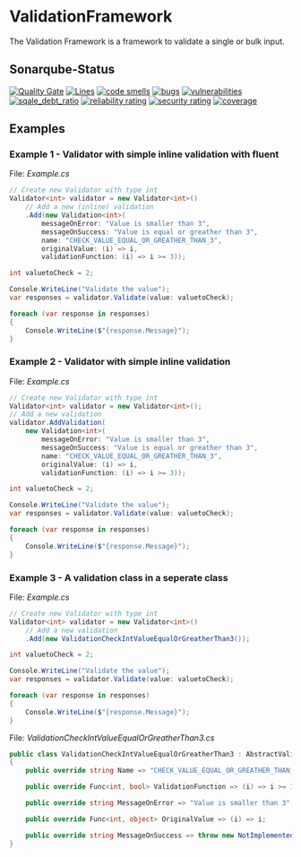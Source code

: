 # ValidationFramework

The Validation Framework is a framework to validate a single or bulk input.

## Sonarqube-Status

[![Quality Gate](https://sonarcloud.io/api/badges/gate?key=andrekirst:ValidationFramework)](https://sonarcloud.io/dashboard/index/andrekirst:ValidationFramework) [![Lines](https://sonarcloud.io/api/badges/measure?key=andrekirst:ValidationFramework&metric=lines)](https://sonarcloud.io/dashboard/index/andrekirst:ValidationFramework) [![code smells](https://sonarcloud.io/api/badges/measure?key=andrekirst:ValidationFramework&metric=code_smells)](https://sonarcloud.io/dashboard/index/andrekirst:ValidationFramework) [![bugs](https://sonarcloud.io/api/badges/measure?key=andrekirst:ValidationFramework&metric=bugs)](https://sonarcloud.io/dashboard/index/andrekirst:ValidationFramework) [![vulnerabilities](https://sonarcloud.io/api/badges/measure?key=andrekirst:ValidationFramework&metric=vulnerabilities)](https://sonarcloud.io/dashboard/index/andrekirst:ValidationFramework) [![sqale_debt_ratio](https://sonarcloud.io/api/badges/measure?key=andrekirst:ValidationFramework&metric=sqale_debt_ratio)](https://sonarcloud.io/dashboard/index/andrekirst:ValidationFramework) [![reliability rating](https://sonarcloud.io/api/badges/measure?key=andrekirst:ValidationFramework&metric=reliability_rating)](https://sonarcloud.io/dashboard/index/andrekirst:ValidationFramework) [![security rating](https://sonarcloud.io/api/badges/measure?key=andrekirst:ValidationFramework&metric=security_rating)](https://sonarcloud.io/dashboard/index/andrekirst:ValidationFramework) [![coverage](https://sonarcloud.io/api/badges/measure?key=andrekirst:ValidationFramework&metric=coverage)](https://sonarcloud.io/dashboard/index/andrekirst:ValidationFramework)

## Examples

### Example 1 - Validator with simple inline validation with fluent

File: *Example.cs*

```csharp
// Create new Validator with type int
Validator<int> validator = new Validator<int>()
    // Add a new (inline) validation
    .Add(new Validation<int>(
        messageOnError: "Value is smaller than 3",
        messageOnSuccess: "Value is equal or greather than 3",
        name: "CHECK_VALUE_EQUAL_OR_GREATHER_THAN_3",
        originalValue: (i) => i,
        validationFunction: (i) => i >= 3));

int valuetoCheck = 2;

Console.WriteLine("Validate the value");
var responses = validator.Validate(value: valuetoCheck);

foreach (var response in responses)
{
    Console.WriteLine($"{response.Message}");
}

```

### Example 2 - Validator with simple inline validation

File: *Example.cs*

```csharp
// Create new Validator with type int
Validator<int> validator = new Validator<int>();
// Add a new validation
validator.AddValidation(
    new Validation<int>(
        messageOnError: "Value is smaller than 3",
        messageOnSuccess: "Value is equal or greather than 3",
        name: "CHECK_VALUE_EQUAL_OR_GREATHER_THAN_3",
        originalValue: (i) => i,
        validationFunction: (i) => i >= 3));

int valuetoCheck = 2;

Console.WriteLine("Validate the value");
var responses = validator.Validate(value: valuetoCheck);

foreach (var response in responses)
{
    Console.WriteLine($"{response.Message}");
}
```

### Example 3 - A validation class in a seperate class

File: *Example.cs*

```csharp
// Create new Validator with type int
Validator<int> validator = new Validator<int>()
    // Add a new validation
    .Add(new ValidationCheckIntValueEqualOrGreatherThan3());

int valuetoCheck = 2;

Console.WriteLine("Validate the value");
var responses = validator.Validate(value: valuetoCheck);

foreach (var response in responses)
{
    Console.WriteLine($"{response.Message}");
}
```

File: *ValidationCheckIntValueEqualOrGreatherThan3.cs*

```csharp
public class ValidationCheckIntValueEqualOrGreatherThan3 : AbstractValidation<int>
{
    public override string Name => "CHECK_VALUE_EQUAL_OR_GREATHER_THAN_3";

    public override Func<int, bool> ValidationFunction => (i) => i >= 3;

    public override string MessageOnError => "Value is smaller than 3";

    public override Func<int, object> OriginalValue => (i) => i;

    public override string MessageOnSuccess => throw new NotImplementedException();
}
```